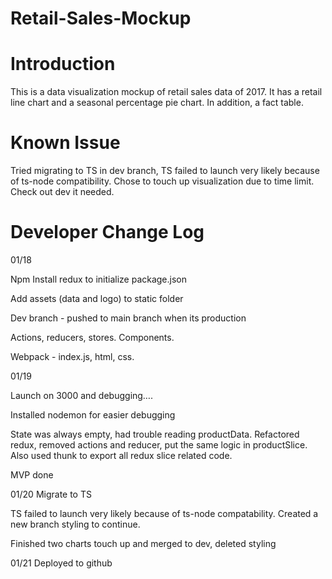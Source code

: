 # Retail-Sales-Mockup

# Introduction

This is a data visualization mockup of retail sales data of 2017. It has a retail line chart and a seasonal percentage pie chart. In addition, a fact table.

# Known Issue

Tried migrating to TS in dev branch, TS failed to launch very likely because of ts-node compatibility. Chose to touch up visualization due to time limit. Check out dev it needed.

# Developer Change Log

01/18

Npm Install redux to initialize package.json

Add assets (data and logo) to static folder

Dev branch - pushed to main branch when its production

Actions, reducers, stores. Components.

Webpack - index.js, html, css.

01/19

Launch on 3000 and debugging….

Installed nodemon for easier debugging

State was always empty, had trouble reading productData. Refactored redux, removed actions and reducer, put the same logic in productSlice. Also used thunk to export all redux slice related code.

MVP done

01/20
Migrate to TS

TS failed to launch very likely because of ts-node compatability. Created a new branch styling to continue.

Finished two charts touch up and merged to dev, deleted styling

01/21
Deployed to github
